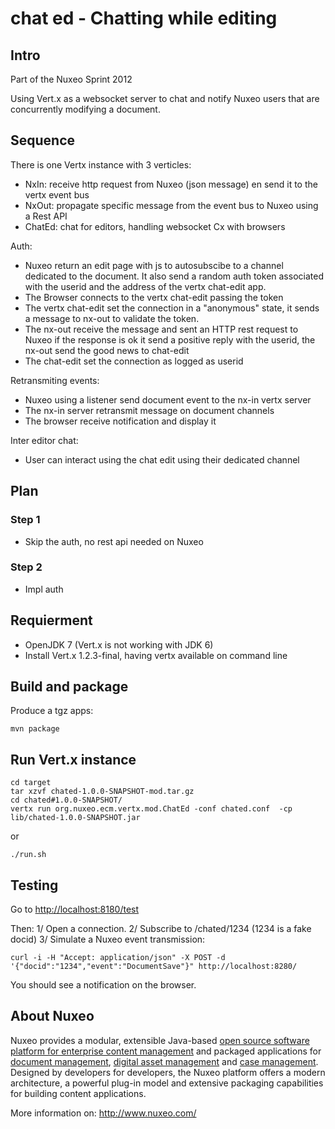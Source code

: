 chat ed - Chatting while editing
=================


## Intro

Part of the Nuxeo Sprint 2012

Using Vert.x as a websocket server to chat and notify Nuxeo users that
are concurrently modifying a document.

## Sequence

  There is one Vertx instance with 3 verticles:
  - NxIn: receive http request from Nuxeo (json message) en send it to
    the vertx event bus
  - NxOut: propagate specific message from the event bus to Nuxeo
    using a Rest API
  - ChatEd: chat for editors, handling websocket Cx with browsers

  Auth:
  - Nuxeo return an edit page with js to autosubscibe to a channel
    dedicated to the document. It also send a random auth token
    associated with the userid and the address of the vertx chat-edit
    app.
  - The Browser connects to the vertx chat-edit passing the token
  - The vertx chat-edit set the connection in a "anonymous" state, it
    sends a message to nx-out to validate the token.
  - The nx-out receive the message and sent an HTTP rest request to Nuxeo
    if the response is ok it send a positive reply with the userid,
    the nx-out send the good news to chat-edit
  - The chat-edit set the connection as logged as userid

  Retransmiting events:
  - Nuxeo using a listener send document event to the nx-in vertx server
  - The nx-in server retransmit message on document channels
  - The browser receive notification and display it

  Inter editor chat:
  - User can interact using the chat edit using their dedicated channel


## Plan

### Step 1

- Skip the auth, no rest api needed on Nuxeo


### Step 2

- Impl auth

## Requierment

- OpenJDK 7 (Vert.x is not working with JDK 6)
- Install Vert.x 1.2.3-final, having vertx available on command line

## Build and package

Produce a tgz apps:

    mvn package

## Run Vert.x instance

    cd target
    tar xzvf chated-1.0.0-SNAPSHOT-mod.tar.gz
    cd chated#1.0.0-SNAPSHOT/
    vertx run org.nuxeo.ecm.vertx.mod.ChatEd -conf chated.conf  -cp lib/chated-1.0.0-SNAPSHOT.jar

or

    ./run.sh

## Testing

Go to [http://localhost:8180/test](http://localhost:8180/test)

Then:
1/ Open a connection.
2/ Subscribe to /chated/1234 (1234 is a fake docid)
3/ Simulate a Nuxeo event transmission:

    curl -i -H "Accept: application/json" -X POST -d '{"docid":"1234","event":"DocumentSave"}" http://localhost:8280/

You should see a notification on the browser.


## About Nuxeo

Nuxeo provides a modular, extensible Java-based [open source software platform for enterprise content management](http://www.nuxeo.com/en/products/ep) and packaged applications for [document management](http://www.nuxeo.com/en/products/document-management), [digital asset management](http://www.nuxeo.com/en/products/dam) and [case management](http://www.nuxeo.com/en/products/case-management). Designed by developers for developers, the Nuxeo platform offers a modern architecture, a powerful plug-in model and extensive packaging capabilities for building content applications.

More information on: <http://www.nuxeo.com/>
